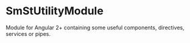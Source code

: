 # SmStUtilityModule
Module for Angular 2+ containing some useful components, directives, services or pipes. 
